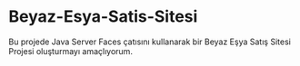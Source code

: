 # Beyaz-Esya-Satis-Sitesi
Bu projede Java Server Faces çatısını kullanarak bir Beyaz Eşya Satış Sitesi Projesi oluşturmayı amaçlıyorum.
